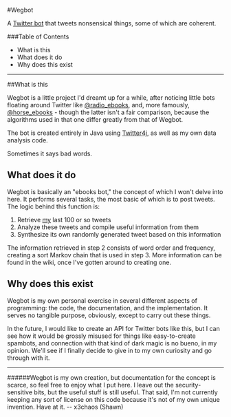 #Wegbot

A [Twitter bot](https://twitter.com/wegbot) that tweets nonsensical things, some of which are coherent.

###Table of Contents

* What is this
* What does it do
* Why does this exist

---

##What is this

Wegbot is a little project I'd dreamt up for a while, after noticing little bots floating around Twitter like [@radio_ebooks](https://twitter.com/radio_ebooks), and, more famously, [@horse_ebooks](https://twitter.com/horse_ebooks) - though the latter isn't a fair comparison, because the algorithms used in that one differ greatly from that of Wegbot.

The bot is created entirely in Java using [Twitter4j](http://twitter4j.org/en/index.html), as well as my own data analysis code.

Sometimes it says bad words.

## What does it do

Wegbot is basically an "ebooks bot," the concept of which I won't delve into here. It performs several tasks, the most basic of which is to post tweets. The logic behind this function is:

1. Retrieve [my](https://twitter.com/x3chaos) last 100 or so tweets
2. Analyze these tweets and compile useful information from them
3. Synthesize its own randomly generated tweet based on this information

The information retrieved in step 2 consists of word order and frequency, creating a sort Markov chain that is used in step 3. More information can be found in the wiki, once I've gotten around to creating one.

## Why does this exist

Wegbot is my own personal exercise in several different aspects of programming: the code, the documentation, and the implementation. It serves no tangible purpose, obviously, except to carry out these things.

In the future, I would like to create an API for Twitter bots like this, but I can see how it would be grossly misused for things like easy-to-create spambots, and connection with that kind of dark magic is no bueno, in my opinion. We'll see if I finally decide to give in to my own curiosity and go through with it.

---

######Wegbot is my own creation, but documentation for the concept is scarce, so feel free to enjoy what I put here. I leave out the security-sensitive bits, but the useful stuff is still useful. That said, I'm not currently keeping any sort of license on this code because it's not of my own unique invention. Have at it. -- x3chaos (Shawn)